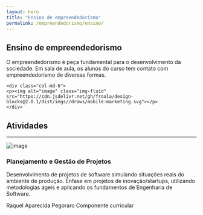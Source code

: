 ```yaml
---
layout: hero
title: "Ensino de empreendedorismo"
permalink: /empreendedorismo/ensino/
---
```


<div class="row align-items-center pt-2 pt-lg-5">
    <div class="col-md-6">
    <h2>Ensino de empreendedorismo</h2>
    <p class="lead">O empreendedorismo é peça fundamental para o desenvolvimento da sociedade. Em sala de aula, os alunos do curso tem contato com empreendedorismo de diversas formas.</p>
    </div>

    <div class="col-md-6">
    <p><img alt="image" class="img-fluid" src="https://cdn.jsdelivr.net/gh/froala/design-blocks@2.0.1/dist/imgs//draws/mobile-marketing.svg"></p>
    </div>
</div>

## Atividades
---

<div class="row post-grid-mini">
  <div class="col-2 image">
      <img alt="image" class="img-fluid" src="https://cdn.jsdelivr.net/gh/froala/design-blocks@2.0.1/dist/imgs/draws/scrum.svg">
  </div>
  <div class="col-10">
    <h3>Planejamento e Gestão de Projetos</h3>
    <p>Desenvolvimento de projetos de software simulando situações reais do ambiente de produção. Ênfase em projetos de inovação/startups, utilizando metodologias ágeis e aplicando os fundamentos de Engenharia de Software.</p> 
    <p class="meta">
        <i class="fa fa-user-circle-o"></i> Raquel Aparecida Pegoraro
        <i class="fa fa-info-circle"></i> Componente curricular
    </p>
  </div>
</div>
